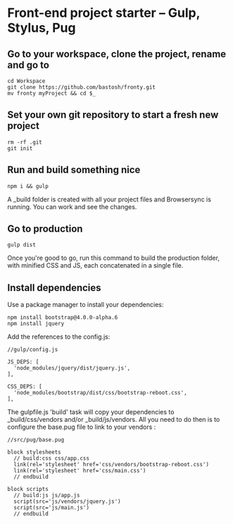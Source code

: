 # Front-end project starter – Gulp, Stylus, Pug

## Go to your workspace, clone the project, rename and go to

```
cd Workspace
git clone https://github.com/bastosh/fronty.git
mv fronty myProject && cd $_
```

## Set your own git repository to start a fresh new project
```
rm -rf .git
git init
```

## Run and build something nice
```
npm i && gulp
```
A \_build folder is created with all your project files and Browsersync is running. You can work and see the changes.

## Go to production
```
gulp dist
```
Once you're good to go, run this command to build the production folder, with minified CSS and JS, each concatenated in a single file.

## Install dependencies

Use a package manager to install your dependencies:
```
npm install bootstrap@4.0.0-alpha.6
npm install jquery
```

Add the references to the config.js:
```
//gulp/config.js

JS_DEPS: [
  'node_modules/jquery/dist/jquery.js',
],

CSS_DEPS: [
  'node_modules/bootstrap/dist/css/bootstrap-reboot.css',
],
```

The gulpfile.js 'build' task will copy your dependencies to \_build/css/vendors and/or \_build/js/vendors. All you need to do then is to configure the base.pug file to link to your vendors :
```
//src/pug/base.pug

block stylesheets
  // build:css css/app.css
  link(rel='stylesheet' href='css/vendors/bootstrap-reboot.css')
  link(rel='stylesheet' href='css/main.css')
  // endbuild

block scripts
  // build:js js/app.js
  script(src='js/vendors/jquery.js')
  script(src='js/main.js')
  // endbuild
```
